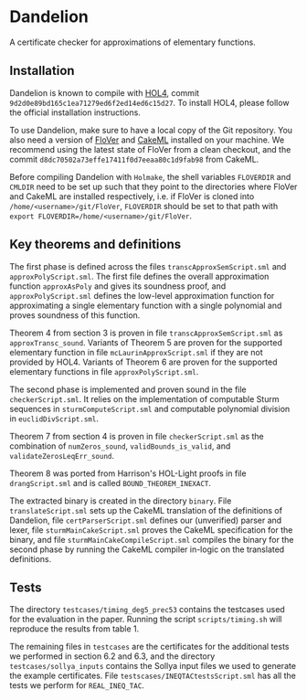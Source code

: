 # Dandelion

A certificate checker for approximations of elementary functions.

## Installation

Dandelion is known to compile with [HOL4](https://github.com/HOL-Theorem-Prover/HOL),
commit `9d2d0e89bd165c1ea71279ed6f2ed14ed6c15d27`.
To install HOL4, please follow the official installation instructions.

To use Dandelion, make sure to have a local copy of the Git repository.
You also need a version of [FloVer](https://gitlab.mpi-sws.org/AVA/FloVer)
and [CakeML](https://github.com/CakeML/cakeml) installed on your machine.
We recommend using the latest state of FloVer from a clean checkout, and the
commit `d8dc70502a73effe17411f0d7eeaa80c1d9fab98` from CakeML.

Before compiling Dandelion with `Holmake`, the shell variables
`FLOVERDIR` and `CMLDIR` need to be set up such that they point to the directories
where FloVer and CakeML are installed respectively, i.e. if FloVer is cloned into
`/home/<username>/git/FloVer`, `FLOVERDIR` should be set to that path with
`export FLOVERDIR=/home/<username>/git/FloVer`.

## Key theorems and definitions

The first phase is defined across the files `transcApproxSemScript.sml` and
`approxPolyScript.sml`. The first file defines the overall approximation function
`approxAsPoly` and gives its soundness proof, and `approxPolyScript.sml` defines
the low-level approximation function for approximating a single elementary function
with a single polynomial and proves soundness of this function.

Theorem 4 from section 3 is proven in file `transcApproxSemScript.sml` as `approxTransc_sound`.
Variants of Theorem 5 are proven for the supported elementary function in file `mcLaurinApproxScript.sml`
if they are not provided by HOL4.
Variants of Theorem 6 are proven for the supported elementary functions in file `approxPolyScript.sml`.

The second phase is implemented and proven sound in the file `checkerScript.sml`.
It relies on the implementation of computable Sturm sequences in `sturmComputeScript.sml`
and computable polynomial division in `euclidDivScript.sml`.

Theorem 7 from section 4 is proven in file `checkerScript.sml` as the combination of
`numZeros_sound`, `validBounds_is_valid`, and `validateZerosLeqErr_sound`.

Theorem 8 was ported from Harrison's HOL-Light proofs in file `drangScript.sml`
and is called `BOUND_THEOREM_INEXACT`.

The extracted binary is created in the directory `binary`.
File `translateScript.sml` sets up the CakeML translation of the definitions of
Dandelion, file `certParserScript.sml` defines our (unverified) parser and lexer,
file `sturmMainCakeScript.sml` proves the CakeML specification for the
binary, and file `sturmMainCakeCompileScript.sml` compiles the binary for the second
phase by running the CakeML compiler in-logic on the translated definitions.

## Tests

The directory `testcases/timing_deg5_prec53` contains the testcases used for the
evaluation in the paper.
Running the script `scripts/timing.sh` will reproduce the results from table 1.

The remaining files in `testcases` are the certificates for the additional tests
we performed in section 6.2 and 6.3, and the directory `testcases/sollya_inputs`
contains the Sollya input files we used to generate the example certificates.
File `testscases/INEQTACtestsScript.sml` has all the tests we perform for `REAL_INEQ_TAC`.
